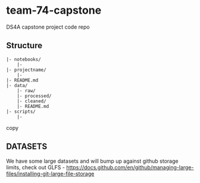 # team-74-capstone
DS4A capstone project code repo 


## Structure
```
|- notebooks/
    |- 
|- projectname/
    |-
|- README.md
|- data/
    |- raw/
    |- processed/
    |- cleaned/
    |- README.md
|- scripts/
    |-

```
copy

## DATASETS
We have some large datasets and will bump up against github storage limits, check out GLFS - https://docs.github.com/en/github/managing-large-files/installing-git-large-file-storage
